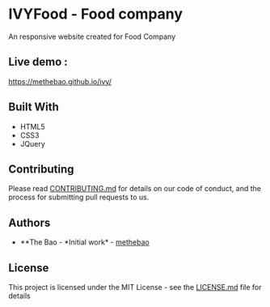 # IVYFood - Food company

An responsive website created for Food Company

## Live demo : 
https://methebao.github.io/ivy/

## Built With

* HTML5
* CSS3
* JQuery

## Contributing

Please read [CONTRIBUTING.md](https://gist.github.com/PurpleBooth/b24679402957c63ec426) for details on our code of conduct, and the process for submitting pull requests to us.

## Authors

* \**The Bao - *Initial work\* - [methebao](https://github.com/methebao)

## License

This project is licensed under the MIT License - see the [LICENSE.md](LICENSE.md) file for details
